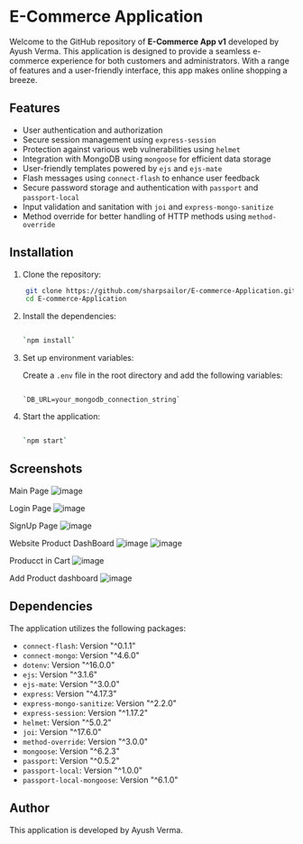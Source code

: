 # E-Commerce Application

Welcome to the GitHub repository of **E-Commerce App v1** developed by Ayush Verma. This application is designed to provide a seamless e-commerce experience for both customers and administrators. With a range of features and a user-friendly interface, this app makes online shopping a breeze.

## Features

- User authentication and authorization
- Secure session management using `express-session`
- Protection against various web vulnerabilities using `helmet`
- Integration with MongoDB using `mongoose` for efficient data storage
- User-friendly templates powered by `ejs` and `ejs-mate`
- Flash messages using `connect-flash` to enhance user feedback
- Secure password storage and authentication with `passport` and `passport-local`
- Input validation and sanitation with `joi` and `express-mongo-sanitize`
- Method override for better handling of HTTP methods using `method-override`

## Installation

1. Clone the repository:

```bash
    git clone https://github.com/sharpsailor/E-commerce-Application.git
    cd E-commerce-Application

```
2.  Install the dependencies:
    
    ```bash
    
    `npm install` 
    ```
3.  Set up environment variables:
    
    Create a `.env` file in the root directory and add the following variables:
    
    ```plaintext
    
    `DB_URL=your_mongodb_connection_string` 
    ```
4.  Start the application:
    
     ``` bash
    
    `npm start` 
     ```

## Screenshots
Main Page
		![image](https://github.com/sharpsailor/E-commerce-Application/assets/73359865/654ddfca-35ed-4014-b6e3-ffe913f56497)

Login Page
![image](https://github.com/sharpsailor/E-commerce-Application/assets/73359865/ac0bf05b-945b-4cb6-af87-da5b6feec0c8)

SignUp Page
![image](https://github.com/sharpsailor/E-commerce-Application/assets/73359865/07c261f6-4082-4b64-a512-446b03f64baa)

Website Product DashBoard
![image](https://github.com/sharpsailor/E-commerce-Application/assets/73359865/baaeffec-7ffc-4b36-958a-d2f28cdad5ee)
![image](https://github.com/sharpsailor/E-commerce-Application/assets/73359865/7fc92bea-1a97-4543-a443-8132fd9fa3af)

Producct in Cart
![image](https://github.com/sharpsailor/E-commerce-Application/assets/73359865/9c0196e7-e0cc-4bcd-b0d8-989978ffdff4)

Add Product dashboard
![image](https://github.com/sharpsailor/E-commerce-Application/assets/73359865/76fe7a98-a61b-4e9c-a8c2-48d5799ec208)

## Dependencies

The application utilizes the following packages:

-   `connect-flash`: Version "^0.1.1"
-   `connect-mongo`: Version "^4.6.0"
-   `dotenv`: Version "^16.0.0"
-   `ejs`: Version "^3.1.6"
-   `ejs-mate`: Version "^3.0.0"
-   `express`: Version "^4.17.3"
-   `express-mongo-sanitize`: Version "^2.2.0"
-   `express-session`: Version "^1.17.2"
-   `helmet`: Version "^5.0.2"
-   `joi`: Version "^17.6.0"
-   `method-override`: Version "^3.0.0"
-   `mongoose`: Version "^6.2.3"
-   `passport`: Version "^0.5.2"
-   `passport-local`: Version "^1.0.0"
-   `passport-local-mongoose`: Version "^6.1.0"

## Author

This application is developed by Ayush Verma.

